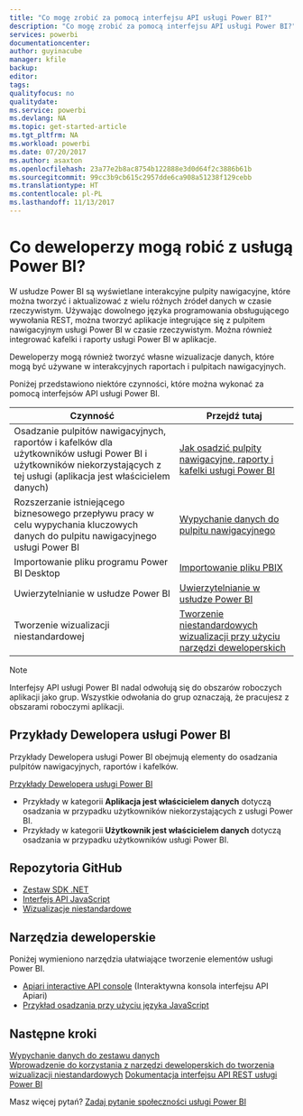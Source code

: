 ```yaml
---
title: "Co mogę zrobić za pomocą interfejsu API usługi Power BI?"
description: "Co mogę zrobić za pomocą interfejsu API usługi Power BI?"
services: powerbi
documentationcenter: 
author: guyinacube
manager: kfile
backup: 
editor: 
tags: 
qualityfocus: no
qualitydate: 
ms.service: powerbi
ms.devlang: NA
ms.topic: get-started-article
ms.tgt_pltfrm: NA
ms.workload: powerbi
ms.date: 07/20/2017
ms.author: asaxton
ms.openlocfilehash: 23a77e2b8ac8754b122888e3d0d64f2c3886b61b
ms.sourcegitcommit: 99cc3b9cb615c2957dde6ca908a51238f129cebb
ms.translationtype: HT
ms.contentlocale: pl-PL
ms.lasthandoff: 11/13/2017
---
```

# <a name="what-can-developers-do-with-power-bi"></a>Co deweloperzy mogą robić z usługą Power BI?
W usłudze Power BI są wyświetlane interakcyjne pulpity nawigacyjne, które można tworzyć i aktualizować z wielu różnych źródeł danych w czasie rzeczywistym. Używając dowolnego języka programowania obsługującego wywołania REST, można tworzyć aplikacje integrujące się z pulpitem nawigacyjnym usługi Power BI w czasie rzeczywistym. Można również integrować kafelki i raporty usługi Power BI w aplikacje.

Deweloperzy mogą również tworzyć własne wizualizacje danych, które mogą być używane w interakcyjnych raportach i pulpitach nawigacyjnych. 

Poniżej przedstawiono niektóre czynności, które można wykonać za pomocą interfejsów API usługi Power BI.

| **Czynność** | **Przejdź tutaj** |
| --- | --- |
| Osadzanie pulpitów nawigacyjnych, raportów i kafelków dla użytkowników usługi Power BI i użytkowników niekorzystających z tej usługi (aplikacja jest właścicielem danych) |[Jak osadzić pulpity nawigacyjne, raporty i kafelki usługi Power BI](embedding-content.md) |
| Rozszerzanie istniejącego biznesowego przepływu pracy w celu wypychania kluczowych danych do pulpitu nawigacyjnego usługi Power BI |[Wypychanie danych do pulpitu nawigacyjnego](walkthrough-push-data.md) |
| Importowanie pliku programu Power BI Desktop |[Importowanie pliku PBIX](https://msdn.microsoft.com/library/mt243837.aspx) |
| Uwierzytelnianie w usłudze Power BI |[Uwierzytelnianie w usłudze Power BI](get-azuread-access-token.md) |
| Tworzenie wizualizacji niestandardowej |[Tworzenie niestandardowych wizualizacji przy użyciu narzędzi deweloperskich](../service-custom-visuals-getting-started-with-developer-tools.md) |

> [!NOTE]
> Interfejsy API usługi Power BI nadal odwołują się do obszarów roboczych aplikacji jako grup. Wszystkie odwołania do grup oznaczają, że pracujesz z obszarami roboczymi aplikacji.
> 
> 

## <a name="power-bi-developer-samples"></a>Przykłady Dewelopera usługi Power BI
Przykłady Dewelopera usługi Power BI obejmują elementy do osadzania pulpitów nawigacyjnych, raportów i kafelków.

[Przykłady Dewelopera usługi Power BI](https://github.com/Microsoft/PowerBI-Developer-Samples)

* Przykłady w kategorii **Aplikacja jest właścicielem danych** dotyczą osadzania w przypadku użytkowników niekorzystających z usługi Power BI.
* Przykłady w kategorii **Użytkownik jest właścicielem danych** dotyczą osadzania w przypadku użytkowników usługi Power BI.

## <a name="github-repositories"></a>Repozytoria GitHub
* [Zestaw SDK .NET](https://github.com/Microsoft/PowerBI-CSharp)
* [Interfejs API JavaScript](https://github.com/Microsoft/PowerBI-JavaScript)
* [Wizualizacje niestandardowe](https://github.com/Microsoft/PowerBI-visuals)

## <a name="developer-tools"></a>Narzędzia deweloperskie
Poniżej wymieniono narzędzia ułatwiające tworzenie elementów usługi Power BI.

* [Apiari interactive API console](http://docs.powerbi.apiary.io/) (Interaktywna konsola interfejsu API Apiari)
* [Przykład osadzania przy użyciu języka JavaScript](https://microsoft.github.io/PowerBI-JavaScript/demo)

## <a name="next-steps"></a>Następne kroki
[Wypychanie danych do zestawu danych](walkthrough-push-data.md)  
[Wprowadzenie do korzystania z narzędzi deweloperskich do tworzenia wizualizacji niestandardowych](../service-custom-visuals-getting-started-with-developer-tools.md) 
[Dokumentacja interfejsu API REST usługi Power BI](https://msdn.microsoft.com/library/mt147898.aspx)  

Masz więcej pytań? [Zadaj pytanie społeczności usługi Power BI](http://community.powerbi.com/)

